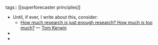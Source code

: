 tags:: [[superforecaster principles]]

- Until, if ever, I write about this, consider:
	- [How much research is just enough research? How much is too much?](https://designtom.medium.com/how-much-research-is-just-enough-research-how-much-is-too-much-e513894e15ba) — [Tom Kerwin](https://designtom.medium.com/?source=post_page-----e513894e15ba--------------------------------)
-
-